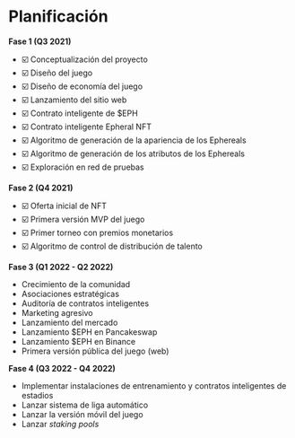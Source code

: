 # Planificación

**Fase 1 (Q3 2021)**

* ☑️ Conceptualización del proyecto
* ☑️ Diseño del juego
* ☑️ Diseño de economía del juego
* ☑️ Lanzamiento del sitio web
* ☑️ Contrato inteligente de $EPH
* ☑️ Contrato inteligente Epheral NFT
* ☑️ Algoritmo de generación de la apariencia de los Ephereals
* ☑️ Algoritmo de generación de los atributos de los Ephereals
* ☑️ Exploración en red de pruebas

**Fase 2 (Q4 2021)**

* ☑️ Oferta inicial de NFT
* ☑️ Primera versión MVP del juego
* ☑️ Primer torneo con premios monetarios
* ☑️ Algoritmo de control de distribución de talento

**Fase 3 (Q1 2022 - Q2 2022)**

* Crecimiento de la comunidad
* Asociaciones estratégicas
* Auditoría de contratos inteligentes
* Marketing agresivo
* Lanzamiento del mercado
* Lanzamiento $EPH en Pancakeswap
* Lanzamiento $EPH en Binance
* Primera versión pública del juego (web)

**Fase 4 (Q3 2022 - Q4 2022)**

* Implementar instalaciones de entrenamiento y contratos inteligentes de estadios
* Lanzar sistema de liga automático
* Lanzar la versión móvil del juego
* Lanzar _staking pools_
